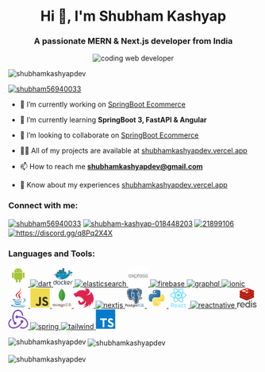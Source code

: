 <h1 align="center">Hi 👋, I'm Shubham Kashyap</h1>
<h3 align="center">A passionate MERN & Next.js developer from India</h3>

<div align="center">
<img src="https://res.cloudinary.com/hexdev/image/upload/v1684124756/shubhamwebdesign/x5xpxilrackbznbkjlgp.gif" alt="coding web developer" />
</div>

<p align="left"> <img src="https://komarev.com/ghpvc/?username=shubhamkashyapdev&label=Profile%20views&color=0e75b6&style=flat" alt="shubhamkashyapdev" /> </p>

<p align="left"> <a href="https://twitter.com/shubham56940033" target="blank"><img src="https://img.shields.io/twitter/follow/shubham56940033?logo=twitter&style=for-the-badge" alt="shubham56940033" /></a> </p>

- 🔭 I’m currently working on [SpringBoot Ecommerce](https://github.com/shubhamkashyapdev/ecommhub-springboot)

- 🌱 I’m currently learning **SpringBoot 3, FastAPI & Angular**

- 👯 I’m looking to collaborate on [SpringBoot Ecommerce](https://github.com/shubhamkashyapdev/ecommhub-springboot)

- 👨‍💻 All of my projects are available at [shubhamkashyapdev.vercel.app](shubhamkashyapdev.vercel.app)

- 📫 How to reach me **shubhamkashyapdev@gmail.com**

- 📄 Know about my experiences [shubhamkashyapdev.vercel.app](shubhamkashyapdev.vercel.app)

<h3 align="left">Connect with me:</h3>
<p align="left">
<a href="https://twitter.com/shubham56940033" target="blank"><img align="center" src="https://raw.githubusercontent.com/rahuldkjain/github-profile-readme-generator/master/src/images/icons/Social/twitter.svg" alt="shubham56940033" height="30" width="40" /></a>
<a href="https://linkedin.com/in/shubham-kashyap-018448203" target="blank"><img align="center" src="https://raw.githubusercontent.com/rahuldkjain/github-profile-readme-generator/master/src/images/icons/Social/linked-in-alt.svg" alt="shubham-kashyap-018448203" height="30" width="40" /></a>
<a href="https://stackoverflow.com/users/21899106" target="blank"><img align="center" src="https://raw.githubusercontent.com/rahuldkjain/github-profile-readme-generator/master/src/images/icons/Social/stack-overflow.svg" alt="21899106" height="30" width="40" /></a>
<a href="https://discord.gg/https://discord.gg/q8Pq2X4X" target="blank"><img align="center" src="https://raw.githubusercontent.com/rahuldkjain/github-profile-readme-generator/master/src/images/icons/Social/discord.svg" alt="https://discord.gg/q8Pq2X4X" height="30" width="40" /></a>
</p>

<h3 align="left">Languages and Tools:</h3>
<p align="left"> <a href="https://developer.android.com" target="_blank" rel="noreferrer"> <img src="https://raw.githubusercontent.com/devicons/devicon/master/icons/android/android-original-wordmark.svg" alt="android" width="40" height="40"/> </a> <a href="https://dart.dev" target="_blank" rel="noreferrer"> <img src="https://www.vectorlogo.zone/logos/dartlang/dartlang-icon.svg" alt="dart" width="40" height="40"/> </a> <a href="https://www.docker.com/" target="_blank" rel="noreferrer"> <img src="https://raw.githubusercontent.com/devicons/devicon/master/icons/docker/docker-original-wordmark.svg" alt="docker" width="40" height="40"/> </a> <a href="https://www.elastic.co" target="_blank" rel="noreferrer"> <img src="https://www.vectorlogo.zone/logos/elastic/elastic-icon.svg" alt="elasticsearch" width="40" height="40"/> </a> <a href="https://expressjs.com" target="_blank" rel="noreferrer"> <img src="https://raw.githubusercontent.com/devicons/devicon/master/icons/express/express-original-wordmark.svg" alt="express" width="40" height="40"/> </a> <a href="https://firebase.google.com/" target="_blank" rel="noreferrer"> <img src="https://www.vectorlogo.zone/logos/firebase/firebase-icon.svg" alt="firebase" width="40" height="40"/> </a> <a href="https://graphql.org" target="_blank" rel="noreferrer"> <img src="https://www.vectorlogo.zone/logos/graphql/graphql-icon.svg" alt="graphql" width="40" height="40"/> </a> <a href="https://ionicframework.com" target="_blank" rel="noreferrer"> <img src="https://upload.wikimedia.org/wikipedia/commons/d/d1/Ionic_Logo.svg" alt="ionic" width="40" height="40"/> </a> <a href="https://www.java.com" target="_blank" rel="noreferrer"> <img src="https://raw.githubusercontent.com/devicons/devicon/master/icons/java/java-original.svg" alt="java" width="40" height="40"/> </a> <a href="https://developer.mozilla.org/en-US/docs/Web/JavaScript" target="_blank" rel="noreferrer"> <img src="https://raw.githubusercontent.com/devicons/devicon/master/icons/javascript/javascript-original.svg" alt="javascript" width="40" height="40"/> </a> <a href="https://www.mongodb.com/" target="_blank" rel="noreferrer"> <img src="https://raw.githubusercontent.com/devicons/devicon/master/icons/mongodb/mongodb-original-wordmark.svg" alt="mongodb" width="40" height="40"/> </a> <a href="https://nestjs.com/" target="_blank" rel="noreferrer"> <img src="https://raw.githubusercontent.com/devicons/devicon/master/icons/nestjs/nestjs-plain.svg" alt="nestjs" width="40" height="40"/> </a> <a href="https://nextjs.org/" target="_blank" rel="noreferrer"> <img src="https://cdn.worldvectorlogo.com/logos/nextjs-2.svg" alt="nextjs" width="40" height="40"/> </a> <a href="https://www.postgresql.org" target="_blank" rel="noreferrer"> <img src="https://raw.githubusercontent.com/devicons/devicon/master/icons/postgresql/postgresql-original-wordmark.svg" alt="postgresql" width="40" height="40"/> </a> <a href="https://www.python.org" target="_blank" rel="noreferrer"> <img src="https://raw.githubusercontent.com/devicons/devicon/master/icons/python/python-original.svg" alt="python" width="40" height="40"/> </a> <a href="https://reactjs.org/" target="_blank" rel="noreferrer"> <img src="https://raw.githubusercontent.com/devicons/devicon/master/icons/react/react-original-wordmark.svg" alt="react" width="40" height="40"/> </a> <a href="https://reactnative.dev/" target="_blank" rel="noreferrer"> <img src="https://reactnative.dev/img/header_logo.svg" alt="reactnative" width="40" height="40"/> </a> <a href="https://redis.io" target="_blank" rel="noreferrer"> <img src="https://raw.githubusercontent.com/devicons/devicon/master/icons/redis/redis-original-wordmark.svg" alt="redis" width="40" height="40"/> </a> <a href="https://redux.js.org" target="_blank" rel="noreferrer"> <img src="https://raw.githubusercontent.com/devicons/devicon/master/icons/redux/redux-original.svg" alt="redux" width="40" height="40"/> </a> <a href="https://spring.io/" target="_blank" rel="noreferrer"> <img src="https://www.vectorlogo.zone/logos/springio/springio-icon.svg" alt="spring" width="40" height="40"/> </a> <a href="https://tailwindcss.com/" target="_blank" rel="noreferrer"> <img src="https://www.vectorlogo.zone/logos/tailwindcss/tailwindcss-icon.svg" alt="tailwind" width="40" height="40"/> </a> <a href="https://www.typescriptlang.org/" target="_blank" rel="noreferrer"> <img src="https://raw.githubusercontent.com/devicons/devicon/master/icons/typescript/typescript-original.svg" alt="typescript" width="40" height="40"/> </a> </p>

<p><img align="left" src="https://github-readme-stats.vercel.app/api/top-langs?username=shubhamkashyapdev&show_icons=true&locale=en&layout=compact" alt="shubhamkashyapdev" /></p>

<p>&nbsp;<img align="center" src="https://github-readme-stats.vercel.app/api?username=shubhamkashyapdev&show_icons=true&locale=en" alt="shubhamkashyapdev" /></p>

<p><img align="center" src="https://github-readme-streak-stats.herokuapp.com/?user=shubhamkashyapdev&" alt="shubhamkashyapdev" /></p>
